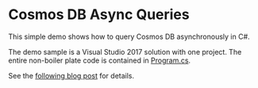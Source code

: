 # Cosmos DB Async Queries

This simple demo shows how to query Cosmos DB asynchronously in C#.

The demo sample is a Visual Studio 2017 solution with one project.  The entire non-boiler plate code is
contained in [Program.cs](DemoAsyncQuery/Program.cs).

See the [following blog post](https://vincentlauzon.com/2017/08/31/cosmos-db-async-querying-streaming/) for details.
